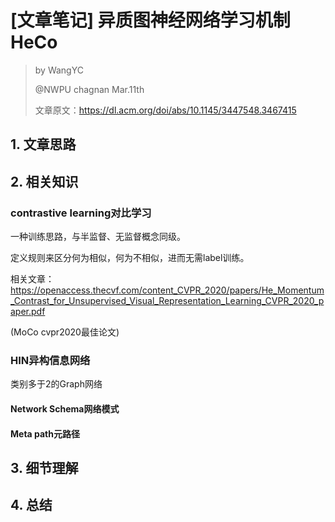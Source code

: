 # [文章笔记] 异质图神经网络学习机制HeCo

> by WangYC
>
> @NWPU chagnan Mar.11th
>
> 文章原文：https://dl.acm.org/doi/abs/10.1145/3447548.3467415

## 1. 文章思路

## 2. 相关知识

### contrastive learning对比学习

一种训练思路，与半监督、无监督概念同级。

定义规则来区分何为相似，何为不相似，进而无需label训练。

相关文章：https://openaccess.thecvf.com/content_CVPR_2020/papers/He_Momentum_Contrast_for_Unsupervised_Visual_Representation_Learning_CVPR_2020_paper.pdf

(MoCo cvpr2020最佳论文)

### HIN异构信息网络

类别多于2的Graph网络

#### Network Schema网络模式

#### Meta path元路径



## 3. 细节理解

## 4. 总结